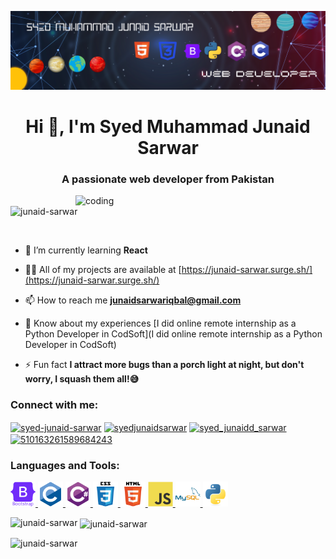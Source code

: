 ![logo](https://github.com/junaid-sarwar/junaid-sarwar/blob/main/Github%20Banner.png)
<h1 align="center">Hi 👋, I'm Syed Muhammad Junaid Sarwar</h1>
<h3 align="center">A passionate web developer from Pakistan</h3>

<img align="right" alt="coding" width="400" src="https://i.pinimg.com/originals/e8/f4/53/e8f453469a3ec97ecd354df465d73913.gif">

<p align="left"> <img src="https://komarev.com/ghpvc/?username=junaid-sarwar&label=Profile%20views&color=0e75b6&style=flat" alt="junaid-sarwar" /> </p>

<p align="left"> <a href="https://twitter.com/" target="blank"><img src="https://img.shields.io/twitter/follow/?logo=twitter&style=for-the-badge" alt="" /></a> </p>

- 🌱 I’m currently learning **React**

- 👨‍💻 All of my projects are available at [https://junaid-sarwar.surge.sh/](https://junaid-sarwar.surge.sh/)

- 📫 How to reach me **junaidsarwariqbal@gmail.com**

- 📄 Know about my experiences [I did online remote internship as a Python Developer in CodSoft](I did online remote internship as a Python Developer in CodSoft)

- ⚡ Fun fact **I attract more bugs than a porch light at night, but don't worry, I squash them all!😅**

<h3 align="left">Connect with me:</h3>
<p align="left">
<a href="https://linkedin.com/in/syed-junaid-sarwar" target="blank"><img align="center" src="https://raw.githubusercontent.com/rahuldkjain/github-profile-readme-generator/master/src/images/icons/Social/linked-in-alt.svg" alt="syed-junaid-sarwar" height="30" width="40" /></a>
<a href="https://fb.com/syedjunaidsarwar" target="blank"><img align="center" src="https://raw.githubusercontent.com/rahuldkjain/github-profile-readme-generator/master/src/images/icons/Social/facebook.svg" alt="syedjunaidsarwar" height="30" width="40" /></a>
<a href="https://instagram.com/syed_junaidd_sarwar" target="blank"><img align="center" src="https://raw.githubusercontent.com/rahuldkjain/github-profile-readme-generator/master/src/images/icons/Social/instagram.svg" alt="syed_junaidd_sarwar" height="30" width="40" /></a>
<a href="https://discord.gg/510163261589684243" target="blank"><img align="center" src="https://raw.githubusercontent.com/rahuldkjain/github-profile-readme-generator/master/src/images/icons/Social/discord.svg" alt="510163261589684243" height="30" width="40" /></a>
</p>

<h3 align="left">Languages and Tools:</h3>
<p align="left"> <a href="https://getbootstrap.com" target="_blank" rel="noreferrer"> <img src="https://raw.githubusercontent.com/devicons/devicon/master/icons/bootstrap/bootstrap-plain-wordmark.svg" alt="bootstrap" width="40" height="40"/> </a> <a href="https://www.cprogramming.com/" target="_blank" rel="noreferrer"> <img src="https://raw.githubusercontent.com/devicons/devicon/master/icons/c/c-original.svg" alt="c" width="40" height="40"/> </a> <a href="https://www.w3schools.com/cs/" target="_blank" rel="noreferrer"> <img src="https://raw.githubusercontent.com/devicons/devicon/master/icons/csharp/csharp-original.svg" alt="csharp" width="40" height="40"/> </a> <a href="https://www.w3schools.com/css/" target="_blank" rel="noreferrer"> <img src="https://raw.githubusercontent.com/devicons/devicon/master/icons/css3/css3-original-wordmark.svg" alt="css3" width="40" height="40"/> </a> <a href="https://www.w3.org/html/" target="_blank" rel="noreferrer"> <img src="https://raw.githubusercontent.com/devicons/devicon/master/icons/html5/html5-original-wordmark.svg" alt="html5" width="40" height="40"/> </a> <a href="https://developer.mozilla.org/en-US/docs/Web/JavaScript" target="_blank" rel="noreferrer"> <img src="https://raw.githubusercontent.com/devicons/devicon/master/icons/javascript/javascript-original.svg" alt="javascript" width="40" height="40"/> </a> <a href="https://www.mysql.com/" target="_blank" rel="noreferrer"> <img src="https://raw.githubusercontent.com/devicons/devicon/master/icons/mysql/mysql-original-wordmark.svg" alt="mysql" width="40" height="40"/> </a> <a href="https://www.python.org" target="_blank" rel="noreferrer"> <img src="https://raw.githubusercontent.com/devicons/devicon/master/icons/python/python-original.svg" alt="python" width="40" height="40"/> </a> </p>

<p><img align="left" src="https://github-readme-stats.vercel.app/api/top-langs?username=junaid-sarwar&show_icons=true&locale=en&layout=compact" alt="junaid-sarwar" /></p>

<p>&nbsp;<img align="center" src="https://github-readme-stats.vercel.app/api?username=junaid-sarwar&show_icons=true&locale=en" alt="junaid-sarwar" /></p>

<p><img src="https://github-readme-streak-stats.herokuapp.com?user=junaid-sarwar" alt="junaid-sarwar" /></p>
